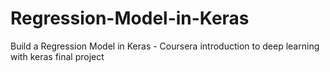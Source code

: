 # Regression-Model-in-Keras
Build a Regression Model in Keras - Coursera introduction to deep learning with keras final project
